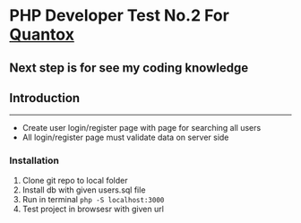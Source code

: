 # PHP Developer Test No.2 For [Quantox](https://www.quantox.com)

## Next step is for see my coding knowledge

## Introduction

--------------
* Create user login/register page with page for searching all users
* All login/register page must validate data on server side

### Installation
1. Clone git repo to local folder
2. Install db with given users.sql file
3. Run in terminal <code>php -S localhost:3000</code>
4. Test project in browsesr with given url
